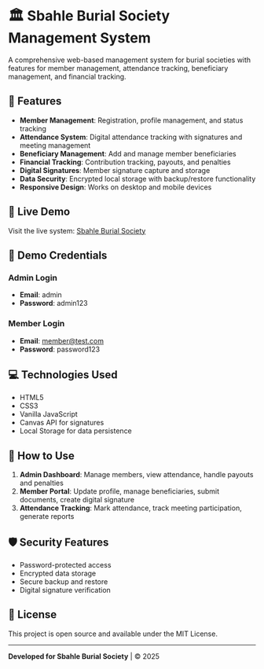 # 🏛️ Sbahle Burial Society Management System

A comprehensive web-based management system for burial societies with features for member management, attendance tracking, beneficiary management, and financial tracking.

## 🌟 Features

- **Member Management**: Registration, profile management, and status tracking
- **Attendance System**: Digital attendance tracking with signatures and meeting management
- **Beneficiary Management**: Add and manage member beneficiaries
- **Financial Tracking**: Contribution tracking, payouts, and penalties
- **Digital Signatures**: Member signature capture and storage
- **Data Security**: Encrypted local storage with backup/restore functionality
- **Responsive Design**: Works on desktop and mobile devices

## 🚀 Live Demo

Visit the live system: [Sbahle Burial Society](https://yourusername.github.io/sbahle-burial-society)

## 🔐 Demo Credentials

### Admin Login
- **Email**: admin
- **Password**: admin123

### Member Login  
- **Email**: member@test.com
- **Password**: password123

## 💻 Technologies Used

- HTML5
- CSS3
- Vanilla JavaScript
- Canvas API for signatures
- Local Storage for data persistence

## 📱 How to Use

1. **Admin Dashboard**: Manage members, view attendance, handle payouts and penalties
2. **Member Portal**: Update profile, manage beneficiaries, submit documents, create digital signature
3. **Attendance Tracking**: Mark attendance, track meeting participation, generate reports

## 🛡️ Security Features

- Password-protected access
- Encrypted data storage
- Secure backup and restore
- Digital signature verification

## 📄 License

This project is open source and available under the MIT License.

---

**Developed for Sbahle Burial Society** | © 2025